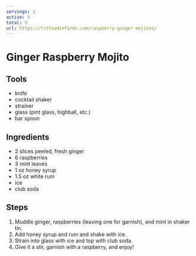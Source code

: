 ```yaml
---
servings: 1
active: 5
total: 5
url: https://fitfoodiefinds.com/raspberry-ginger-mojitos/
---
```


# Ginger Raspberry Mojito

## Tools

* knife
* cocktail shaker
* strainer
* glass (pint glass, highball, etc.)
* bar spoon

## Ingredients

* 2 slices peeled, fresh ginger
* 6 raspberries
* 3 mint leaves
* 1 oz honey syrup
* 1.5 oz white rum
* ice
* club soda

## Steps

1. Muddle ginger, raspberries (leaving one for garnish), and mint in shaker tin.
1. Add honey syrup and rum and shake with ice.
1. Strain into glass with ice and top with club soda.
1. Give it a stir, garnish with a raspberry, and enjoy!
